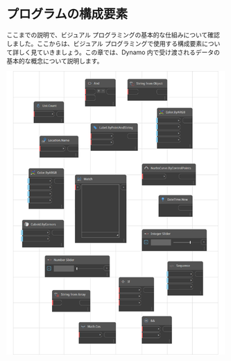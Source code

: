 # プログラムの構成要素

ここまでの説明で、ビジュアル プログラミングの基本的な仕組みについて確認しました。ここからは、ビジュアル プログラミングで使用する構成要素について詳しく見ていきましょう。この章では、Dynamo 内で受け渡されるデータの基本的な概念について説明します。

![](<../images/5-3/building blocks of program.png>)
